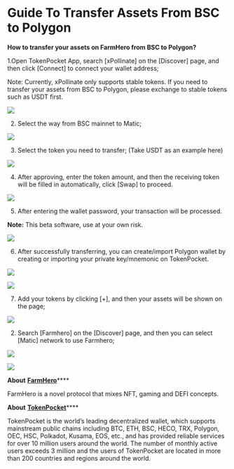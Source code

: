 # Guide To Transfer Assets From BSC to Polygon

**How to transfer your assets on FarmHero from BSC to Polygon?**

1.Open TokenPocket App, search \[xPollinate\] on the \[Discover\] page, and then click \[Connect\] to connect your wallet address;

Note: Currently, xPollinate only supports stable tokens. If you need to transfer your assets from BSC to Polygon, please exchange to stable tokens such as USDT first.

![](../.gitbook/assets/op2%20%281%29.jpg)

2. Select the way from BSC mainnet to Matic; 

![](../.gitbook/assets/op02%20%281%29.jpg)

3. Select the token you need to transfer; \(Take USDT as an example here\)

![](../.gitbook/assets/op3%20%281%29.jpg)

4. After approving, enter the token amount, and then the receiving token will be filled in automatically, click \[Swap\] to proceed.

![](../.gitbook/assets/op5%20%281%29.jpg)

5. After entering the wallet password, your transaction will be processed.

**Note:** This beta software, use at your own risk.

![](../.gitbook/assets/op7%20%281%29.png)

6. After successfully transferring, you can create/import Polygon wallet by creating or importing your private key/mnemonic on TokenPocket.

![](../.gitbook/assets/matic.jpg)

![](../.gitbook/assets/matic2.jpg)

7. Add your tokens by clicking \[+\], and then your assets will be shown on the page;

![](../.gitbook/assets/tian-jia-dai-bi-.jpg)

2. Search \[Farmhero\] on the \[Discover\] page, and then you can select \[Matic\] network to use Farmhero;

![](../.gitbook/assets/hero.jpg)

![](../.gitbook/assets/hero1.jpg)



**About** [**FarmHero**](https://bsc.farmhero.io/)\*\*\*\*

FarmHero is a novel protocol that mixes NFT, gaming and DEFI concepts.

**About** [**TokenPocket**](https://www.tokenpocket.pro/)\*\*\*\*

TokenPocket is the world’s leading decentralized wallet, which supports mainstream public chains including BTC, ETH, BSC, HECO, TRX, Polygon, OEC, HSC, Polkadot, Kusama, EOS, etc., and has provided reliable services for over 10 million users around the world. The number of monthly active users exceeds 3 million and the users of TokenPocket are located in more than 200 countries and regions around the world. 





